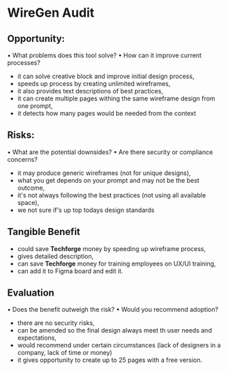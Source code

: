 # WireGen Audit

## Opportunity:

• What problems does this tool solve?
• How can it improve current processes?

- it can solve creative block and improve initial design process,
- speeds up process by creating unlimited wireframes,
- it also provides text descriptions of best practices,
- it can create multiple pages withing the same wireframe design from one prompt,
- it detects how many pages would be needed from the context

## Risks:

• What are the potential downsides?
• Are there security or compliance concerns?

- it may produce generic wireframes (not for unique designs),
- what you get depends on your prompt and may not be the best outcome,
- it's not always following the best practices (not using all available space),
- we not sure if's up top todays design standards

## Tangible Benefit

- could save **Techforge** money by speeding up wireframe process,
- gives detailed description,
- can save **Techforge** money for training employees on UX/UI training,
- can add it to Figma board and edit it.

## Evaluation

• Does the benefit outweigh the risk?
• Would you recommend adoption?

- there are no security risks,
- can be amended so the final design always meet th user needs and expectations,
- would recommend under certain circumstances (lack of designers in a company, lack of time or money)
- it gives opportunity to create up to 25 pages with a free version.
